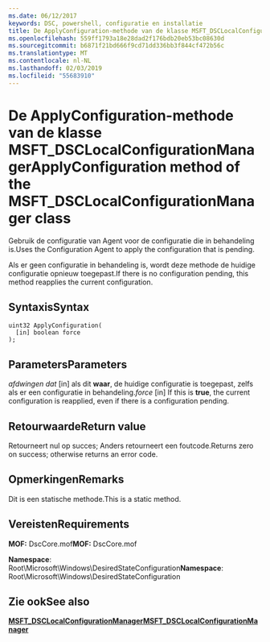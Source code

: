 ```yaml
---
ms.date: 06/12/2017
keywords: DSC, powershell, configuratie en installatie
title: De ApplyConfiguration-methode van de klasse MSFT_DSCLocalConfigurationManager
ms.openlocfilehash: 559ff1793a18e28dad2f176bdb20eb53bc08630d
ms.sourcegitcommit: b6871f21bd666f9cd71dd336bb3f844cf472b56c
ms.translationtype: MT
ms.contentlocale: nl-NL
ms.lasthandoff: 02/03/2019
ms.locfileid: "55683910"
---
```

# <a name="applyconfiguration-method-of-the-msftdsclocalconfigurationmanager-class"></a><span data-ttu-id="3e21e-103">De ApplyConfiguration-methode van de klasse MSFT_DSCLocalConfigurationManager</span><span class="sxs-lookup"><span data-stu-id="3e21e-103">ApplyConfiguration method of the MSFT_DSCLocalConfigurationManager class</span></span>

<span data-ttu-id="3e21e-104">Gebruik de configuratie van Agent voor de configuratie die in behandeling is.</span><span class="sxs-lookup"><span data-stu-id="3e21e-104">Uses the Configuration Agent to apply the configuration that is pending.</span></span>

<span data-ttu-id="3e21e-105">Als er geen configuratie in behandeling is, wordt deze methode de huidige configuratie opnieuw toegepast.</span><span class="sxs-lookup"><span data-stu-id="3e21e-105">If there is no configuration pending, this method reapplies the current configuration.</span></span>

## <a name="syntax"></a><span data-ttu-id="3e21e-106">Syntaxis</span><span class="sxs-lookup"><span data-stu-id="3e21e-106">Syntax</span></span>

```mof
uint32 ApplyConfiguration(
  [in] boolean force
);
```

## <a name="parameters"></a><span data-ttu-id="3e21e-107">Parameters</span><span class="sxs-lookup"><span data-stu-id="3e21e-107">Parameters</span></span>

<span data-ttu-id="3e21e-108">*afdwingen dat* \[in\] als dit **waar**, de huidige configuratie is toegepast, zelfs als er een configuratie in behandeling.</span><span class="sxs-lookup"><span data-stu-id="3e21e-108">*force* \[in\] If this is **true**, the current configuration is reapplied, even if there is a configuration pending.</span></span>

## <a name="return-value"></a><span data-ttu-id="3e21e-109">Retourwaarde</span><span class="sxs-lookup"><span data-stu-id="3e21e-109">Return value</span></span>

<span data-ttu-id="3e21e-110">Retourneert nul op succes; Anders retourneert een foutcode.</span><span class="sxs-lookup"><span data-stu-id="3e21e-110">Returns zero on success; otherwise returns an error code.</span></span>

## <a name="remarks"></a><span data-ttu-id="3e21e-111">Opmerkingen</span><span class="sxs-lookup"><span data-stu-id="3e21e-111">Remarks</span></span>

<span data-ttu-id="3e21e-112">Dit is een statische methode.</span><span class="sxs-lookup"><span data-stu-id="3e21e-112">This is a static method.</span></span>

## <a name="requirements"></a><span data-ttu-id="3e21e-113">Vereisten</span><span class="sxs-lookup"><span data-stu-id="3e21e-113">Requirements</span></span>

<span data-ttu-id="3e21e-114">**MOF:** DscCore.mof</span><span class="sxs-lookup"><span data-stu-id="3e21e-114">**MOF:** DscCore.mof</span></span>

<span data-ttu-id="3e21e-115">**Namespace**: Root\Microsoft\Windows\DesiredStateConfiguration</span><span class="sxs-lookup"><span data-stu-id="3e21e-115">**Namespace**: Root\Microsoft\Windows\DesiredStateConfiguration</span></span>

## <a name="see-also"></a><span data-ttu-id="3e21e-116">Zie ook</span><span class="sxs-lookup"><span data-stu-id="3e21e-116">See also</span></span>

[<span data-ttu-id="3e21e-117">**MSFT_DSCLocalConfigurationManager**</span><span class="sxs-lookup"><span data-stu-id="3e21e-117">**MSFT_DSCLocalConfigurationManager**</span></span>](msft-dsclocalconfigurationmanager.md)